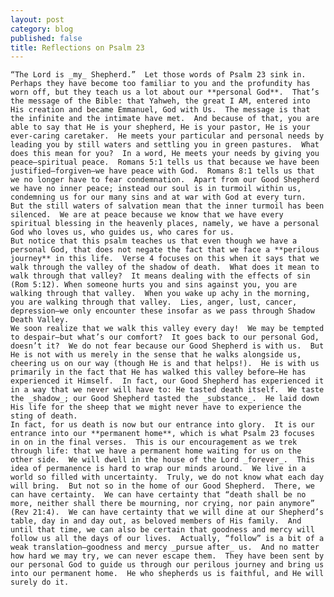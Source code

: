 ```yaml
---
layout: post
category: blog
published: false
title: Reflections on Psalm 23
---
```

	“The Lord is _my_ Shepherd.”  Let those words of Psalm 23 sink in.  Perhaps they have become too familiar to you and the profundity has worn off, but they teach us a lot about our **personal God**.  That’s the message of the Bible: that Yahweh, the great I AM, entered into His creation and became Emmanuel, God with Us.  The message is that the infinite and the intimate have met.  And because of that, you are able to say that He is your shepherd, He is your pastor, He is your ever-caring caretaker.  He meets your particular and personal needs by leading you by still waters and settling you in green pastures.  What does this mean for you?  In a word, He meets your needs by giving you peace—spiritual peace.  Romans 5:1 tells us that because we have been justified—forgiven—we have peace with God.  Romans 8:1 tells us that we no longer have to fear condemnation.  Apart from our Good Shepherd we have no inner peace; instead our soul is in turmoil within us, condemning us for our many sins and at war with God at every turn.  But the still waters of salvation mean that the inner turmoil has been silenced.  We are at peace because we know that we have every spiritual blessing in the heavenly places, namely, we have a personal God who loves us, who guides us, who cares for us.
	But notice that this psalm teaches us that even though we have a personal God, that does not negate the fact that we face a **perilous journey** in this life.  Verse 4 focuses on this when it says that we walk through the valley of the shadow of death.  What does it mean to walk through that valley?  It means dealing with the effects of sin (Rom 5:12). When someone hurts you and sins against you, you are walking through that valley.  When you wake up achy in the morning, you are walking through that valley.  Lies, anger, lust, cancer, depression—we only encounter these insofar as we pass through Shadow Death Valley.  
	We soon realize that we walk this valley every day!  We may be tempted to despair—but what’s our comfort?  It goes back to our personal God, doesn’t it?  We do not fear because our Good Shepherd is with us.  But He is not with us merely in the sense that he walks alongside us, cheering us on our way (though He is and that helps!).  He is with us primarily in the fact that He has walked this valley before—He has experienced it Himself.  In fact, our Good Shepherd has experienced it in a way that we never will have to: He tasted death itself.  We taste the _shadow_; our Good Shepherd tasted the _substance_.  He laid down His life for the sheep that we might never have to experience the sting of death.
	In fact, for us death is now but our entrance into glory.  It is our entrance into our **permanent home**, which is what Psalm 23 focuses in on in the final verses.  This is our encouragement as we trek through life: that we have a permanent home waiting for us on the other side.  We will dwell in the house of the Lord _forever_.  This idea of permanence is hard to wrap our minds around.  We live in a world so filled with uncertainty.  Truly, we do not know what each day will bring.  But not so in the home of our Good Shepherd.  There, we can have certainty.  We can have certainty that “death shall be no more, neither shall there be mourning, nor crying, nor pain anymore” (Rev 21:4).  We can have certainty that we will dine at our Shepherd’s table, day in and day out, as beloved members of His family.  And until that time, we can also be certain that goodness and mercy will follow us all the days of our lives.  Actually, “follow” is a bit of a weak translation—goodness and mercy _pursue after_ us.  And no matter how hard we may try, we can never escape them.  They have been sent by our personal God to guide us through our perilous journey and bring us into our permanent home.  He who shepherds us is faithful, and He will surely do it. 

